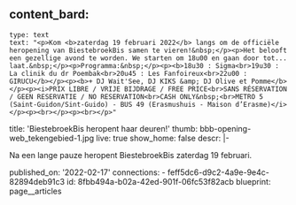 content_bard:
  -
    type: text
    text: "<p>Kom <b>zaterdag 19 februari 2022</b> langs om de officiële heropening van BiestebroekBis samen te vieren!&nbsp;</p><p>Het belooft een gezellige avond te worden. We starten om 18u00 en gaan door tot... laat.&nbsp;</p><p>Programma:&nbsp;</p><p><b>18u30 : Sigma<br>19u30 : La clinik du dr Poembak<br>20u45 : Les Fanfoireux<br>22u00 : GIRUCU</b></p><p><b>+ DJ Wait'See, DJ KIKS &amp; DJ Olive et Pomme</b></p><p><i>PRIX LIBRE / VRIJE BIJDRAGE / FREE PRICE<br>SANS RÉSERVATION / GEEN RESERVATIE / NO RESERVATION<br>CASH ONLY&nbsp;<br>METRO 5 (Saint-Guidon/Sint-Guido) - BUS 49 (Erasmushuis - Maison d’Erasme)</i></p><p><br></p><p><br></p>"
title: 'BiestebroekBis heropent haar deuren!'
thumb: bbb-opening-web_tekengebied-1.jpg
live: true
show_home: false
descr: |-
  <p>Na een lange pauze heropent BiestebroekBis zaterdag 19 februari.
  </p>
published_on: '2022-02-17'
connections:
  - feff5dc6-d9c2-4a9e-9e4c-82894deb91c3
id: 8fbb494a-b02a-42ed-901f-06fc53f82acb
blueprint: page__articles
